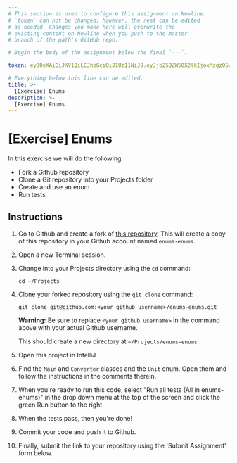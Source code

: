 ```yaml
---
# This section is used to configure this assignment on Newline.
# `token` can not be changed; however, the rest can be edited
# as needed. Changes you make here will overwrite the
# existing content on Newline when you push to the master
# branch of the path's GitHub repo.

# Begin the body of the assignment below the final `---`.

token: eyJ0eXAiOiJKV1QiLCJhbGciOiJIUzI1NiJ9.eyJjb250ZW50X2lkIjoxMzgzOSwiY29udGVudF90eXBlIjoiQXNzaWdubWVudCJ9.x7ndGruyJ92VA8nW14qJZobkDMxiRaQq446tKxgh3cU

# Everything below this line can be edited.
title: >-
  [Exercise] Enums
description: >-
  [Exercise] Enums
---
```

# [Exercise] Enums

In this exercise we will do the following:

* Fork a Github repository
* Clone a Git repository into your Projects folder
* Create and use an enum
* Run tests

## Instructions

1. Go to Github and create a fork of [this repository](https://github.com/tiy-raleigh-java/enums-enums). This will create a copy of this repository in your Github account named `enums-enums`.

2. Open a new Terminal session.

3. Change into your Projects directory using the `cd` command:

	`cd ~/Projects`

4. Clone your forked repository using the `git clone` command:

	`git clone git@github.com:<your github username>/enums-enums.git`

	**Warning:** Be sure to replace `<your github username>` in the command above with your actual Github username.

	This should create a new directory at `~/Projects/enums-enums`.

5. Open this project in IntelliJ

6. Find the `Main` and `Converter` classes and the `Unit` enum. Open them and follow the instructions in the comments therein.

7. When you're ready to run this code, select "Run all tests (All in enums-enums)" in the drop down menu at the top of the screen and click the green Run button to the right.

8. When the tests pass, then you're done!

9. Commit your code and push it to Github.

10. Finally, submit the link to your repository using the 'Submit Assignment' form below.